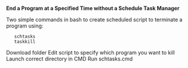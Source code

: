 ###
<b>End a Program at a Specified Time without a Schedule Task Manager</b>

Two simple commands in bash to create scheduled script to terminate a program using:

       schtasks
       taskkill


Download folder
Edit script to specify which program you want to kill 
Launch correct directory in CMD
Run schtasks.cmd
